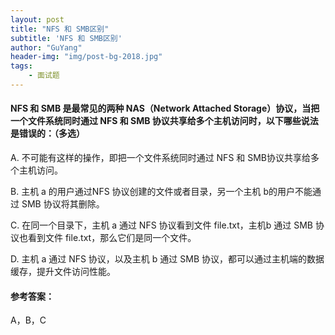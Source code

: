 ```yaml
---
layout: post
title: "NFS 和 SMB区别"
subtitle: 'NFS 和 SMB区别'
author: "GuYang"
header-img: "img/post-bg-2018.jpg"
tags:    
    - 面试题
---
```


#### NFS 和 SMB 是最常见的两种 NAS（Network Attached Storage）协议，当把一个文件系统同时通过 NFS 和 SMB 协议共享给多个主机访问时，以下哪些说法是错误的：（多选）

A. 不可能有这样的操作，即把一个文件系统同时通过 NFS 和 SMB协议共享给多个主机访问。

B. 主机 a 的用户通过NFS 协议创建的文件或者目录，另一个主机 b的用户不能通过 SMB 协议将其删除。

C. 在同一个目录下，主机 a 通过 NFS 协议看到文件 file.txt，主机b 通过 SMB 协议也看到文件 file.txt，那么它们是同一个文件。

D. 主机 a 通过 NFS 协议，以及主机 b 通过 SMB 协议，都可以通过主机端的数据缓存，提升文件访问性能。

#### **参考答案**：
A，B，C


